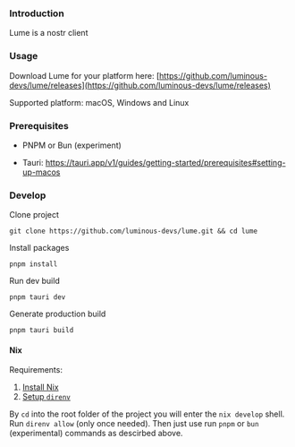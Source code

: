 ### Introduction

Lume is a nostr client

### Usage

Download Lume for your platform here: [https://github.com/luminous-devs/lume/releases](https://github.com/luminous-devs/lume/releases)

Supported platform: macOS, Windows and Linux

### Prerequisites

- PNPM or Bun (experiment)

- Tauri: https://tauri.app/v1/guides/getting-started/prerequisites#setting-up-macos

### Develop

Clone project

```
git clone https://github.com/luminous-devs/lume.git && cd lume
```

Install packages

```
pnpm install
```

Run dev build

```
pnpm tauri dev
```

Generate production build

```
pnpm tauri build
```

#### Nix 

Requirements:

1. [Install Nix](https://zero-to-flakes.com/install)
1. [Setup `direnv`](https://zero-to-flakes.com/direnv)

By `cd` into the root folder of the project you will enter the `nix develop` shell. Run `direnv allow` (only once needed). Then just use run `pnpm` or `bun` (experimental) commands as descirbed above. 
